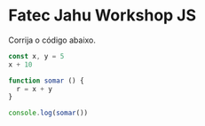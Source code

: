 # Fatec Jahu Workshop JS

Corrija o código abaixo.

```js
const x, y = 5
x + 10

function somar () {
  r = x + y
}

console.log(somar())
```